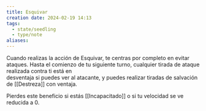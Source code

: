 ```yaml
---
title: Esquivar
creation date: 2024-02-19 14:13
tags:
  - state/seedling
  - type/note
aliases:
---
```

Cuando realizas la acción de Esquivar, te centras por completo en evitar ataques. Hasta el comienzo de tu siguiente turno, cualquier tirada de ataque realizada contra ti está en  
desventaja si puedes ver al atacante, y puedes realizar tiradas de salvación de [[Destreza]] con ventaja. 

Pierdes este beneficio si estás [[Incapacitado]] o si tu velocidad se ve reducida a 0.  
